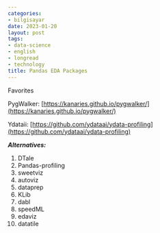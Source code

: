 ```yaml
---
categories:
- bilgisayar
date: 2023-01-20
layout: post
tags:
- data-science
- english
- longread
- technology
title: Pandas EDA Packages
---
```


Favorites

PygWalker: [https://kanaries.github.io/pygwalker/](https://kanaries.github.io/pygwalker/)

Ydataii: [https://github.com/ydataai/ydata-profiling](https://github.com/ydataai/ydata-profiling)

**_Alternatives:_**  
1) DTale  
2) Pandas-profiling  
3) sweetviz  
4) autoviz  
5) dataprep  
6) KLib  
7) dabl  
8) speedML  
9) edaviz  
10) datatile
